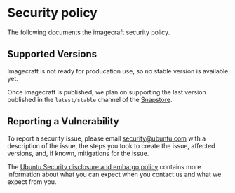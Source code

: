 # Security policy

The following documents the imagecraft security policy.

## Supported Versions

Imagecraft is not ready for producation use, so no stable version is available yet.  

Once imagecraft is published, we plan on supporting the last version published in the `latest/stable` channel of the [Snapstore](https://snapcraft.io/imagecraft).


## Reporting a Vulnerability

To report a security issue, please email [security@ubuntu.com](mailto:security@ubuntu.com) with a description of the issue, the steps you took to create the issue, affected versions, and, if known, mitigations for the issue.

The [Ubuntu Security disclosure and embargo policy](https://ubuntu.com/security/disclosure-policy) contains more information about what you can expect when you contact us and what we expect from you.
